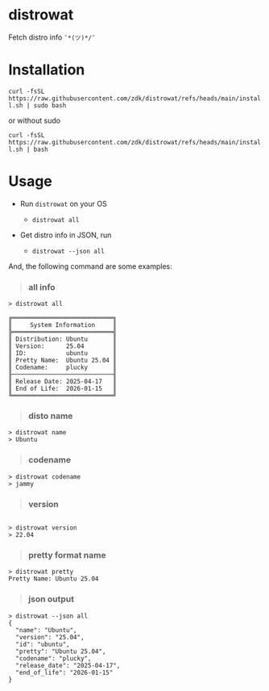 # distrowat

Fetch distro info `¯*(ツ)*/¯`

# Installation

`curl -fsSL https://raw.githubusercontent.com/zdk/distrowat/refs/heads/main/install.sh | sudo bash`

or without sudo

`curl -fsSL https://raw.githubusercontent.com/zdk/distrowat/refs/heads/main/install.sh | bash`

# Usage

- Run `distrowat` on your OS

  - `distrowat all`

- Get distro info in JSON, run

  - `distrowat --json all`

And, the following command are some examples:

> ### all info

```
> distrowat all

╔════════════════════════════╗
║     System Information     ║
╠════════════════════════════╣
║ Distribution: Ubuntu       ║
║ Version:      25.04        ║
║ ID:           ubuntu       ║
║ Pretty Name:  Ubuntu 25.04 ║
║ Codename:     plucky       ║
╟────────────────────────────╢
║ Release Date: 2025-04-17   ║
║ End of Life:  2026-01-15   ║
╚════════════════════════════╝
```

> ### disto name

```
> distrowat name
> Ubuntu

```

> ### codename

```
> distrowat codename
> jammy

```

> ### version

```

> distrowat version
> 22.04

```

> ### pretty format name

```
> distrowat pretty
Pretty Name: Ubuntu 25.04
```

> ### json output

```
> distrowat --json all
{
  "name": "Ubuntu",
  "version": "25.04",
  "id": "ubuntu",
  "pretty": "Ubuntu 25.04",
  "codename": "plucky",
  "release_date": "2025-04-17",
  "end_of_life": "2026-01-15"
}
```
